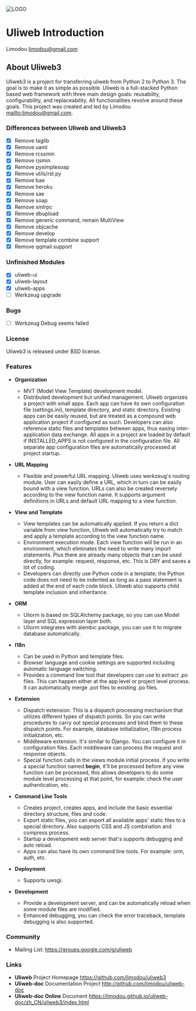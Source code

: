 ![LOGO](https://raw.github.com/limodou/uliweb3/master/logos/uliweb_logo_media.png)

Uliweb Introduction
=====================

Limodou <limodou@gmail.com>

## About Uliweb3

Uliweb3 is a project for transferring uliweb from Python 2 to Python 3. The goal is to make it as simple as possible.
Uliweb is a full-stacked Python based web framework with three main design goals: reusability, configurability, and replaceability. All functionalities revolve around these goals. This project was created and led by Limodou <mailto:limodou@gmail.com>.

### Differences between Uliweb and Uliweb3

- [X] Remove taglib
- [X] Remove uaml
- [X] Remove rcssmin
- [X] Remove rjsmin
- [X] Remove pysimplesoap
- [X] Remove utils/rst.py
- [X] Remove bae
- [X] Remove heroku
- [X] Remove sae
- [X] Remove soap
- [X] Remove xmlrpc
- [X] Remove dbupload
- [X] Remove generic command, remain MultiView
- [X] Remove objcache
- [X] Remove develop
- [X] Remove template combine support
- [X] Remove qqmail support

### Unfinished Modules

- [X] uliweb-ui
- [X] uliweb-layout
- [X] uliweb-apps
- [ ] Werkzeug upgrade

### Bugs

- [ ] Werkzeug Debug seems failed

### License

Uliweb3 is released under BSD license.

### Features

* **Organization**
  * MVT (Model View Template) development model.
  * Distributed development but unified management. Uliweb organizes a project with small apps. Each app can have its own configuration file (settings.ini), template directory, and static directory. Existing apps can be easily reused, but are treated as a compound web application project if configured as such. Developers can also reference static files and templates between apps, thus easing inter-application data exchange. All apps in a project are loaded by default if INSTALLED_APPS is not configured in the configuration file. All separate app configuration files are automatically processed at project startup.

* **URL Mapping**
  * Flexible and powerful URL mapping. Uliweb uses werkzeug's routing module. User can easily define a URL, which in turn can be easily bound with a view function. URLs can also be created reversely according to the view function name. It supports argument definitions in URLs and default URL mapping to a view function.

* **View and Template**
  * View templates can be automatically applied. If you return a dict variable from view function, Uliweb will automatically try to match and apply a template according to the view function name.
  * Environment execution mode. Each view function will be run in an environment, which eliminates the need to write many import statements. Plus there are already many objects that can be used directly, for example: request, response, etc. This is DRY and saves a lot of coding.
  * Developers can directly use Python code in a template; the Python code does not need to be indented as long as a pass statement is added at the end of each code block. Uliweb also supports child template inclusion and inheritance.

* **ORM**
  * Uliorm is based on SQLAlchemy package, so you can use Model layer and SQL expression layer both.
  * Uliorm integrates with alembic package, you can use it to migrate database automatically.

* **I18n**
  * Can be used in Python and template files.
  * Browser language and cookie settings are supported including automatic language switching.
  * Provides a command line tool that developers can use to extract .po files. This can happen either at the app level or project level process. It can automatically merge .pot files to existing .po files.

* **Extension**
  * Dispatch extension. This is a dispatch processing mechanism that utilizes different types of dispatch points. So you can write procedures to carry out special processes and bind them to these dispatch points. For example, database initialization, I18n process initialization, etc.
  * Middleware extension. It's similar to Django. You can configure it in configuration files. Each middleware can process the request and response objects.
  * Special function calls in the views module initial process. If you write a special function named __begin__, it'll be processed before any view function can be processed, this allows developers to do some module level processing at that point, for example: check the user authentication, etc.

* **Command Line Tools**
  * Creates project, creates apps, and include the basic essential directory structure, files and code.
  * Export static files, you can export all available apps' static files to a special directory. Also supports CSS and JS combination and compress process.
  * Startup a development web server that's supports debugging and auto reload.
  * Apps can also have its own command line tools. For example: orm, auth, etc.

* **Deployment**
  * Supports uwsgi.

* **Development**
  * Provide a development server, and can be automatically reload when some module files are modified.
  * Enhanced debugging, you can check the error traceback, template debugging is also supported.

### Community

* Mailing List: https://groups.google.com/g/uliweb

### Links

* **Uliweb** Project Homepage https://github.com/limodou/uliweb3
* **Uliweb-doc** Documentation Project http://github.com/limodou/uliweb-doc
* **Uliweb-doc Online** Document https://limodou.github.io/uliweb-doc/zh_CN/uliweb3/index.html
